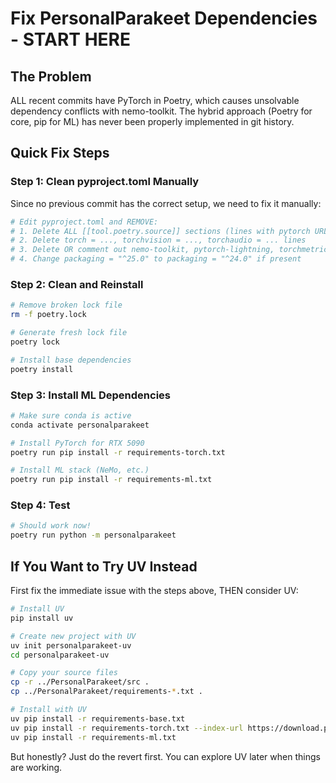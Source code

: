 # Fix PersonalParakeet Dependencies - START HERE

## The Problem
ALL recent commits have PyTorch in Poetry, which causes unsolvable dependency conflicts with nemo-toolkit. The hybrid approach (Poetry for core, pip for ML) has never been properly implemented in git history.

## Quick Fix Steps

### Step 1: Clean pyproject.toml Manually

Since no previous commit has the correct setup, we need to fix it manually:

```bash
# Edit pyproject.toml and REMOVE:
# 1. Delete ALL [[tool.poetry.source]] sections (lines with pytorch URLs)
# 2. Delete torch = ..., torchvision = ..., torchaudio = ... lines
# 3. Delete OR comment out nemo-toolkit, pytorch-lightning, torchmetrics lines
# 4. Change packaging = "^25.0" to packaging = "^24.0" if present
```

### Step 2: Clean and Reinstall

```bash
# Remove broken lock file
rm -f poetry.lock

# Generate fresh lock file
poetry lock

# Install base dependencies
poetry install
```

### Step 3: Install ML Dependencies

```bash
# Make sure conda is active
conda activate personalparakeet

# Install PyTorch for RTX 5090
poetry run pip install -r requirements-torch.txt

# Install ML stack (NeMo, etc.)
poetry run pip install -r requirements-ml.txt
```

### Step 4: Test

```bash
# Should work now!
poetry run python -m personalparakeet
```

## If You Want to Try UV Instead

First fix the immediate issue with the steps above, THEN consider UV:

```bash
# Install UV
pip install uv

# Create new project with UV
uv init personalparakeet-uv
cd personalparakeet-uv

# Copy your source files
cp -r ../PersonalParakeet/src .
cp ../PersonalParakeet/requirements-*.txt .

# Install with UV
uv pip install -r requirements-base.txt
uv pip install -r requirements-torch.txt --index-url https://download.pytorch.org/whl/cu128
uv pip install -r requirements-ml.txt
```

But honestly? Just do the revert first. You can explore UV later when things are working.